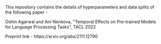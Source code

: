 <p>This repository contains the details of hyperparameters and data splits of the following paper -</p>

<p>Oshin Agarwal and Ani Nenkova, "Temporal Effects on Pre-trained Models for Language Processing Tasks", TACL 2022</p>

<p>Preprint link - https://arxiv.org/abs/2111.12790</p>
